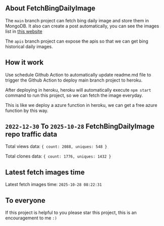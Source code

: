 ## About FetchBingDailyImage

The `main` branch project can fetch bing daily image and store them in MongoDB.
It also can create a post automatically, you can see the images list in [this website](https://oursalbum.netlify.app)

The `apis` branch project can expose the apis so that we can get bing historical daily images.

## How it work

Use schedule Github Action to automatically update readme.md file to trigger the Github Action to deploy main branch project to heroku.

After deploying in heroku, heroku will automatically execute `npm start` command to run this project, so we can fetch the image everyday.

This is like we deploy a azure function in heroku, we can get a free azure function by this way.

## `2022-12-30` To `2025-10-28` FetchBingDailyImage repo traffic data

Total views data: `{ count: 2088, uniques: 548 }`

Total clones data: `{ count: 1776, uniques: 1432 }`

## Latest fetch images time

Latest fetch images time: `2025-10-28 08:22:31`

## To everyone

If this project is helpful to you please star this project, this is an encouragement to me `:)`



